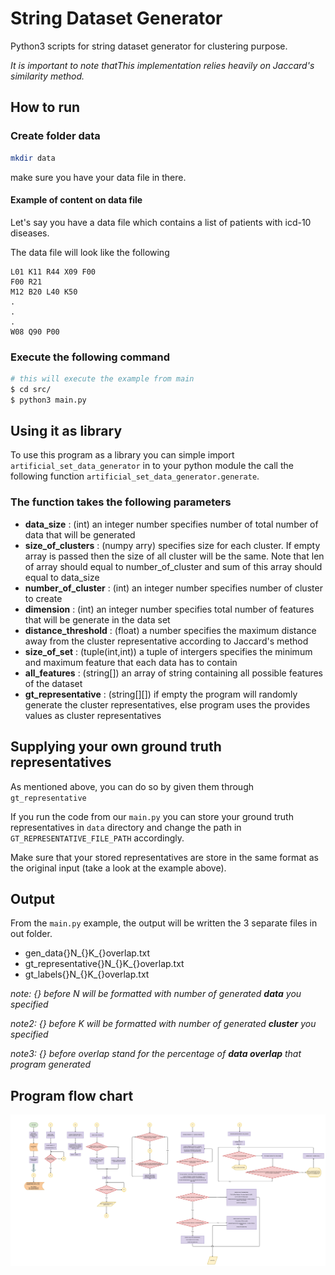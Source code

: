 # String Dataset Generator
Python3 scripts for string dataset generator for clustering purpose. 

*It is important to note thatThis implementation relies heavily on Jaccard's similarity method.*

## How to run
### Create folder data
```sh
mkdir data
```
make sure you have your data file in there.

#### Example of content on data file
Let's say you have a data file which contains a list of patients with icd-10 diseases.

The data file will look like the following

```
L01 K11 R44 X09 F00
F00 R21
M12 B20 L40 K50
.
.
.
W08 Q90 P00
```

### Execute the following command
```sh
# this will execute the example from main 
$ cd src/
$ python3 main.py
```

## Using it as library
To use this program as a library you can simple import `artificial_set_data_generator` in to your python module the call the following function `artificial_set_data_generator.generate`.

### The function takes the following parameters
* **data_size** : (int) an integer number specifies number of total number of data that will be generated
* **size_of_clusters** : (numpy arry) specifies size for each cluster. If empty array is passed then the size of all cluster will be the same.
                Note that len of array should equal to number_of_cluster and sum of this array should equal to data_size
* **number_of_cluster** : (int) an integer number specifies number of cluster to create
* **dimension** : (int) an integer number specifies total number of features that will be generate in the data set
* **distance_threshold** : (float) a number specifies the maximum distance away from the cluster representative according to Jaccard's method
* **size_of_set** : (tuple(int,int)) a tuple of intergers specifies the minimum and maximum feature that each data has to contain
* **all_features** : (string[]) an array of string containing all possible features of the dataset
* **gt_representative** : (string[][]) if empty the program will randomly generate the cluster representatives, else program uses the provides values as cluster representatives

## Supplying your own ground truth representatives
As mentioned above, you can do so by given them through `gt_representative`

If you run the code from our `main.py` you can store your ground truth representatives in `data` directory and change the path in `GT_REPRESENTATIVE_FILE_PATH` accordingly.

Make sure that your stored representatives are store in the same format as the original input (take a look at the example above).

## Output
From the `main.py` example, the output will be written the 3 separate files in out folder.

* gen_data{}N_{}K_{}overlap.txt
* gt_representative{}N_{}K_{}overlap.txt
* gt_labels{}N_{}K_{}overlap.txt

*note: {} before N will be formatted with number of generated **data** you specified*

*note2: {} before K will be formatted with number of generated **cluster** you specified*

*note3: {} before overlap stand for the percentage of **data overlap** that program generated*

## Program flow chart
![program flowchart](./document/flowchart.jpg)
